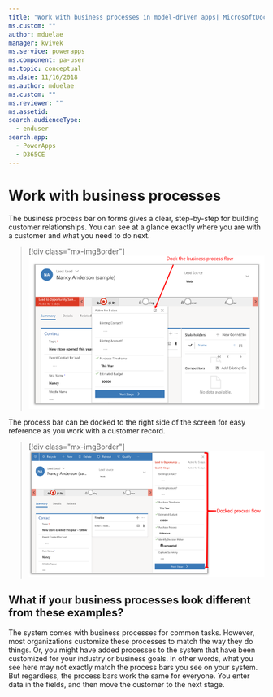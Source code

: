 ```yaml
---
title: "Work with business processes in model-driven apps| MicrosoftDocs"
ms.custom: ""
author: mduelae
manager: kvivek
ms.service: powerapps
ms.component: pa-user
ms.topic: conceptual
ms.date: 11/16/2018
ms.author: mduelae
ms.custom: ""
ms.reviewer: ""
ms.assetid: 
search.audienceType: 
  - enduser
search.app: 
  - PowerApps
  - D365CE
---
```

# Work with business processes
  
  
<!--In first sentence, gives step-by-step what - process? guidance? -->

  
The business process bar on forms gives a clear, step-by-step for building customer relationships. You can see at a glance exactly where you are with a customer and what you need to do next.

> [!div class="mx-imgBorder"]
> ![Business process bar](media/BPdock.png "Business process bar")
 
The process bar can be docked to the right side of the screen for easy reference as you work with a customer record. 

> [!div class="mx-imgBorder"]
> ![Business process bar](media/BPdocked.png "Business process bar")
  
 
## What if your business processes look different from these examples?  

The system comes with business processes for common tasks. However, most organizations customize these processes to match the way they do things. Or, you might have added processes to the system that have been customized for your industry or business goals. In other words, what you see here may not exactly match the process bars you see on your system. But regardless, the process bars work the same for everyone. You enter data in the fields, and then move the customer to the next stage.

